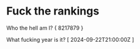 # Fuck the rankings

Who the hell am I?
{ 8217879 }

What fucking year is it?
[ 2024-09-22T21:00:00Z ]
